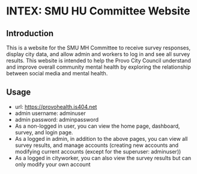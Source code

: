 # INTEX: SMU HU Committee Website

## Introduction

This is a website for the SMU MH Committee to receive survey responses, display city data, and allow admin and workers to log in and see all survey results. 
This website is intended to help the Provo City Council understand and improve overall community mental health by exploring the relationship between
social media and mental health.

## Usage

- url: https://provohealth.is404.net
- admin username: adminuser
- admin password: adminpassword
- As a non-logged in user, you can view the home page, dashboard, survey, and login page.
- As a logged in admin, in addition to the above pages, you can view all survey results, and manage accounts (creating new accounts and modifying current accounts (except for the superuser: adminuser))
- As a logged in cityworker, you can also view the survey results but can only modify your own account
